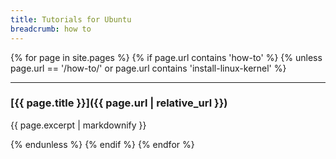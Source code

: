 ```yaml
---
title: Tutorials for Ubuntu
breadcrumb: how to
---
```


{% for page in site.pages %}
{% if page.url contains 'how-to' %}
{% unless page.url == '/how-to/' or page.url contains 'install-linux-kernel' %}

<hr>

### [{{ page.title }}]({{ page.url | relative_url }})

{{ page.excerpt | markdownify }}

{% endunless %}
{% endif %}
{% endfor %}

